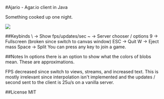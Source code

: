 #Ajario - Agar.io client in Java

Something cooked up one night.

![](http://i.imgur.com/dR3iFGU.jpg)

##Keybinds
\ -> Show fps/updates/sec
~ -> Server chooser / options
9 -> Fullscreen (broken since switch to canvas window)
ESC -> Quit
W -> Eject mass
Space -> Split
You can press any key to join a game.

##Notes
In options there is an option to show what the colors of blobs mean. These are approximations.

FPS decreased since switch to views, streams, and increased text. This is mostly irrelevant since interpolation isn't implemented
and the updates / second sent to the client is 25u/s on a vanilla server.


##License
MIT